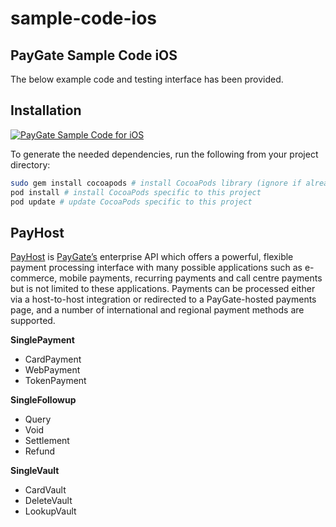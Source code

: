# sample-code-ios
## PayGate Sample Code iOS

The below example code and testing interface has been provided.

## Installation
[![PayGate Sample Code for iOS](https://appinlet.com/wp-content/uploads/2021/01/PayGate-Sample-Code-for-iOS.jpg)](https://www.youtube.com/watch?v=oiZoxzJayQY "PayGate Sample Code for iOS")

To generate the needed dependencies, run the following from your project directory:

```bash
sudo gem install cocoapods # install CocoaPods library (ignore if already installed)
pod install # install CocoaPods specific to this project
pod update # update CocoaPods specific to this project
```

## PayHost

[PayHost](https://www.paygate.co.za/paygate-products/payhost/) is [PayGate’s](https://www.paygate.co.za/) enterprise API which offers a powerful, flexible payment processing interface with many possible applications such as e-commerce, mobile payments, recurring payments and call centre payments but is not limited to these applications. Payments can be processed either via a host-to-host integration or redirected to a PayGate-hosted payments page, and a number of international and regional payment methods are supported.

**SinglePayment**
- CardPayment
- WebPayment
- TokenPayment

**SingleFollowup**
- Query
- Void
- Settlement
- Refund

**SingleVault**
- CardVault
- DeleteVault
- LookupVault
